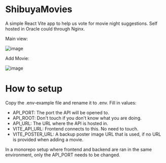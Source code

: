 ﻿# ShibuyaMovies
A simple React Vite app to help us vote for movie night suggestions. Self hosted in Oracle could through Nginx.

Main view:

![image](https://github.com/user-attachments/assets/20db941f-c021-4e0e-b39c-ff1f996616d3)


Add Movie:

![image](https://github.com/user-attachments/assets/7c51302f-b3e1-40ea-95f6-9047ae82eeed)


# How to setup
Copy the .env-example file and rename it to .env. Fill in values:
- API_PORT: The port the API will be opened to.
- API_ROOT: Don't touch if you don't know what you are doing.
- API_URL: The URL where the API is hosted in.
- VITE_API_URL: Frontend connects to this. No need to touch.
- VITE_POSTER_URL: A backup poster image URL that is used, if no URL is provided when adding a movie.

In a monorepo setup where frontend and backend are ran in the same environment, only the API_PORT needs to be changed.
